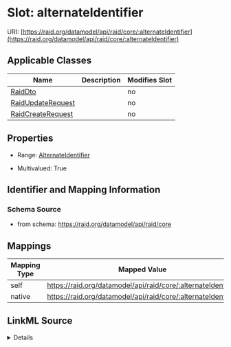 

# Slot: alternateIdentifier



URI: [https://raid.org/datamodel/api/raid/core/:alternateIdentifier](https://raid.org/datamodel/api/raid/core/:alternateIdentifier)



<!-- no inheritance hierarchy -->





## Applicable Classes

| Name | Description | Modifies Slot |
| --- | --- | --- |
| [RaidDto](RaidDto.md) |  |  no  |
| [RaidUpdateRequest](RaidUpdateRequest.md) |  |  no  |
| [RaidCreateRequest](RaidCreateRequest.md) |  |  no  |







## Properties

* Range: [AlternateIdentifier](AlternateIdentifier.md)

* Multivalued: True





## Identifier and Mapping Information







### Schema Source


* from schema: https://raid.org/datamodel/api/raid/core




## Mappings

| Mapping Type | Mapped Value |
| ---  | ---  |
| self | https://raid.org/datamodel/api/raid/core/:alternateIdentifier |
| native | https://raid.org/datamodel/api/raid/core/:alternateIdentifier |




## LinkML Source

<details>
```yaml
name: alternateIdentifier
from_schema: https://raid.org/datamodel/api/raid/core
rank: 1000
alias: alternateIdentifier
domain_of:
- RaidDto
range: AlternateIdentifier
multivalued: true
inlined: true
inlined_as_list: true

```
</details>